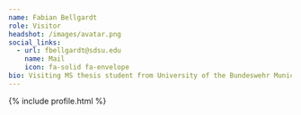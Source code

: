 ```yaml
---
name: Fabian Bellgardt
role: Visitor
headshot: /images/avatar.png
social_links:
  - url: fbellgardt@sdsu.edu
    name: Mail
    icon: fa-solid fa-envelope
bio: Visiting MS thesis student from University of the Bundeswehr Munich.
---
```


{% include profile.html %}